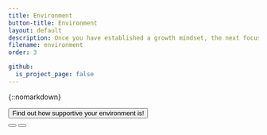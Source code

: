 ```yaml
---
title: Environment
button-title: Environment
layout: default
description: Once you have established a growth mindset, the next focus area is finding the right environment that will support this mindset. You will have to learn how to identify and create spaces that will encourage you to take risks and build a support system that acts as a safety net.
filename: environment
order: 3

github:
  is_project_page: false
--- 
```


{::nomarkdown}
<!DOCTYPE html>
<html lang="en">
<head>
    <meta charset="UTF-8">
    <title>Quiz</title>
    <link rel="stylesheet" href="environment_tree_style.css">
</head>
<body>
    <div class="container">
        <div id="start"><button class="start-btn" onClick= "beginQuiz()">Find out how supportive your environment is!</button></div>
        <div id="quiz" style="display: none"></div>
          <div id="choices">
            <button id="choiceA" onclick="check('A')"></button>
            <button id="choiceB" onclick="check('B')"></button>
          </div>
          <div id="choiceResponse" style="display: none"></div>
          <div class="footer">
            <div class="progress" style="height: 100%;">
              <div
              class="progress-bar"
              style="width: 0%; height: 100%;"
              ></div>
             </div>
          </div>
        </div>
      
            
        
    </div>
    <script src="environment_tree.js"></script>
</body>
</html>
{:/}

